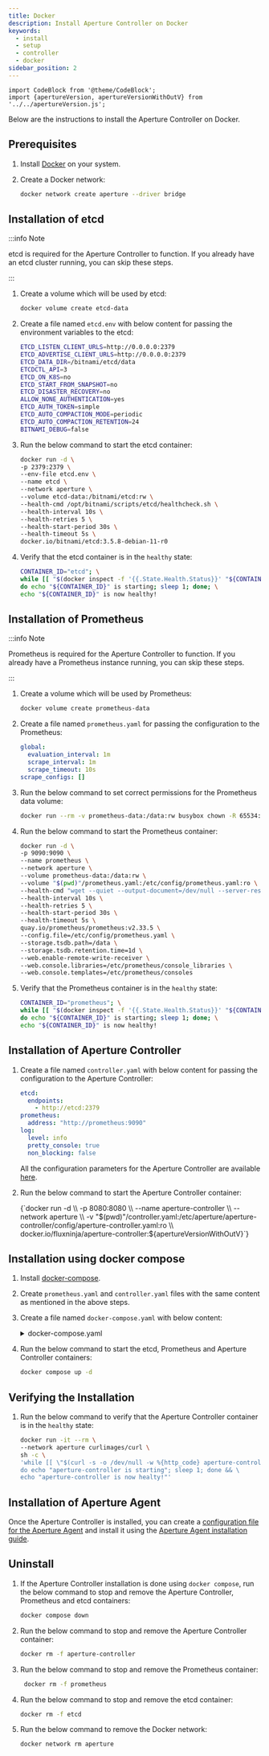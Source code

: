 ```yaml
---
title: Docker
description: Install Aperture Controller on Docker
keywords:
  - install
  - setup
  - controller
  - docker
sidebar_position: 2
---
```


```mdx-code-block
import CodeBlock from '@theme/CodeBlock';
import {apertureVersion, apertureVersionWithOutV} from '../../apertureVersion.js';
```

Below are the instructions to install the Aperture Controller on Docker.

## Prerequisites

1. Install [Docker](https://docs.docker.com/get-docker/) on your system.

2. Create a Docker network:

   ```bash
   docker network create aperture --driver bridge
   ```

## Installation of etcd

:::info Note

etcd is required for the Aperture Controller to function. If you already have an
etcd cluster running, you can skip these steps.

:::

1. Create a volume which will be used by etcd:

   ```bash
   docker volume create etcd-data
   ```

2. Create a file named `etcd.env` with below content for passing the environment
   variables to the etcd:

   ```bash
   ETCD_LISTEN_CLIENT_URLS=http://0.0.0.0:2379
   ETCD_ADVERTISE_CLIENT_URLS=http://0.0.0.0:2379
   ETCD_DATA_DIR=/bitnami/etcd/data
   ETCDCTL_API=3
   ETCD_ON_K8S=no
   ETCD_START_FROM_SNAPSHOT=no
   ETCD_DISASTER_RECOVERY=no
   ALLOW_NONE_AUTHENTICATION=yes
   ETCD_AUTH_TOKEN=simple
   ETCD_AUTO_COMPACTION_MODE=periodic
   ETCD_AUTO_COMPACTION_RETENTION=24
   BITNAMI_DEBUG=false
   ```

3. Run the below command to start the etcd container:

   ```bash
   docker run -d \
   -p 2379:2379 \
   --env-file etcd.env \
   --name etcd \
   --network aperture \
   --volume etcd-data:/bitnami/etcd:rw \
   --health-cmd /opt/bitnami/scripts/etcd/healthcheck.sh \
   --health-interval 10s \
   --health-retries 5 \
   --health-start-period 30s \
   --health-timeout 5s \
   docker.io/bitnami/etcd:3.5.8-debian-11-r0
   ```

4. Verify that the etcd container is in the `healthy` state:

   ```bash
   CONTAINER_ID="etcd"; \
   while [[ "$(docker inspect -f '{{.State.Health.Status}}' "${CONTAINER_ID}")" != "healthy" ]]; \
   do echo "${CONTAINER_ID}" is starting; sleep 1; done; \
   echo "${CONTAINER_ID}" is now healthy!
   ```

## Installation of Prometheus

:::info Note

Prometheus is required for the Aperture Controller to function. If you already
have a Prometheus instance running, you can skip these steps.

:::

1. Create a volume which will be used by Prometheus:

   ```bash
   docker volume create prometheus-data
   ```

2. Create a file named `prometheus.yaml` for passing the configuration to the
   Prometheus:

   ```yaml
   global:
     evaluation_interval: 1m
     scrape_interval: 1m
     scrape_timeout: 10s
   scrape_configs: []
   ```

3. Run the below command to set correct permissions for the Prometheus data
   volume:

   ```bash
   docker run --rm -v prometheus-data:/data:rw busybox chown -R 65534:65534 /data
   ```

4. Run the below command to start the Prometheus container:

   ```bash
   docker run -d \
   -p 9090:9090 \
   --name prometheus \
   --network aperture \
   --volume prometheus-data:/data:rw \
   --volume "$(pwd)"/prometheus.yaml:/etc/config/prometheus.yaml:ro \
   --health-cmd "wget --quiet --output-document=/dev/null --server-response --spider localhost:9090/-/ready 2>&1 | grep \"200 OK\" || exit 1" \
   --health-interval 10s \
   --health-retries 5 \
   --health-start-period 30s \
   --health-timeout 5s \
   quay.io/prometheus/prometheus:v2.33.5 \
   --config.file=/etc/config/prometheus.yaml \
   --storage.tsdb.path=/data \
   --storage.tsdb.retention.time=1d \
   --web.enable-remote-write-receiver \
   --web.console.libraries=/etc/prometheus/console_libraries \
   --web.console.templates=/etc/prometheus/consoles
   ```

5. Verify that the Prometheus container is in the `healthy` state:

   ```bash
   CONTAINER_ID="prometheus"; \
   while [[ "$(docker inspect -f '{{.State.Health.Status}}' "${CONTAINER_ID}")" != "healthy" ]]; \
   do echo "${CONTAINER_ID}" is starting; sleep 1; done; \
   echo "${CONTAINER_ID}" is now healthy!
   ```

## Installation of Aperture Controller

1. Create a file named `controller.yaml` with below content for passing the
   configuration to the Aperture Controller:

   ```yaml
   etcd:
     endpoints:
       - http://etcd:2379
   prometheus:
     address: "http://prometheus:9090"
   log:
     level: info
     pretty_console: true
     non_blocking: false
   ```

   All the configuration parameters for the Aperture Controller are available
   [here](/reference/configuration/controller.md).

2. Run the below command to start the Aperture Controller container:

   <CodeBlock language="bash">
   {`docker run -d \\
   -p 8080:8080 \\
   --name aperture-controller \\
   --network aperture \\
   -v "$(pwd)"/controller.yaml:/etc/aperture/aperture-controller/config/aperture-controller.yaml:ro \\
   docker.io/fluxninja/aperture-controller:${apertureVersionWithOutV}`}
   </CodeBlock>

## Installation using docker compose

1. Install [docker-compose](https://docs.docker.com/compose/install/).

2. Create `prometheus.yaml` and `controller.yaml` files with the same content as
   mentioned in the above steps.

3. Create a file named `docker-compose.yaml` with below content:

   <details><summary>docker-compose.yaml</summary>
   <p>
   <CodeBlock language="yaml">
   {`version: '3'
   services:
     etcd:
       image: docker.io/bitnami/etcd:3.5.8-debian-11-r0
       container_name: etcd
       healthcheck:
         test: ["CMD", "/opt/bitnami/scripts/etcd/healthcheck.sh"]
         interval: 10s
         timeout: 5s
         retries: 5
         start_period: 60s
       environment:
         - ETCD_LISTEN_CLIENT_URLS=http://0.0.0.0:2379
         - ETCD_ADVERTISE_CLIENT_URLS=http://0.0.0.0:2379
         - ETCD_DATA_DIR=/bitnami/etcd/data
         - ETCDCTL_API=3
         - ETCD_ON_K8S=no
         - ETCD_START_FROM_SNAPSHOT=no
         - ETCD_DISASTER_RECOVERY=no
         - ALLOW_NONE_AUTHENTICATION=yes
         - ETCD_AUTH_TOKEN=simple
         - ETCD_AUTO_COMPACTION_MODE=periodic
         - ETCD_AUTO_COMPACTION_RETENTION=24
         - BITNAMI_DEBUG=false
       ports:
         - 2379:2379
       volumes:
         - etcd-data:/bitnami/etcd:rw
       networks:
         - aperture
     prometheus-init:
       image: busybox
       user: root
       group_add:
         - '65534'
       volumes:
         - prometheus-data:/data:rw
       command: chown -R 65534:65534 /data
     prometheus:
       image: quay.io/prometheus/prometheus:v2.33.5
       container_name: prometheus
       command:
         - '--config.file=/etc/config/prometheus.yaml'
         - '--storage.tsdb.path=/data'
         - '--storage.tsdb.retention.time=1d'
         - '--web.enable-remote-write-receiver'
         - '--web.console.libraries=/etc/prometheus/console_libraries'
         - '--web.console.templates=/etc/prometheus/consoles'
       ports:
         - 9090:9090
       user: "65534:65534"
       depends_on:
         prometheus-init:
           condition: service_completed_successfully
       volumes:
         - ./prometheus.yaml:/etc/config/prometheus.yaml:ro
         - prometheus-data:/data:rw
       networks:
         - aperture
     controller:
       image: docker.io/fluxninja/aperture-controller:${apertureVersionWithOutV}
       container_name: aperture-controller
       ports:
         - 8080:8080
       volumes:
         - ./controller.yaml:/etc/aperture/aperture-controller/config/aperture-controller.yaml:ro
       networks:
         - aperture
       restart: on-failure
       depends_on:
         etcd:
           condition: service_healthy
   volumes:
     prometheus-data:
     etcd-data:
   networks:
     aperture:
       name: aperture
       external: true
   `}
   </CodeBlock>
   </p>
   </details>

4. Run the below command to start the etcd, Prometheus and Aperture Controller
   containers:

   ```bash
   docker compose up -d
   ```

## Verifying the Installation

1. Run the below command to verify that the Aperture Controller container is in
   the `healthy` state:

   ```bash
   docker run -it --rm \
   --network aperture curlimages/curl \
   sh -c \
   'while [[ \"$(curl -s -o /dev/null -w %{http_code} aperture-controller:8080/v1/status/system/readiness)\" != \"200\" ]]; \
   do echo "aperture-controller is starting"; sleep 1; done && \
   echo "aperture-controller is now healty!"'
   ```

## Installation of Aperture Agent

Once the Aperture Controller is installed, you can create a
[configuration file for the Aperture Agent](/self-hosting/agent.md#configuration)
and install it using the
[Aperture Agent installation guide](/get-started/installation/agent/agent.md).

## Uninstall

1. If the Aperture Controller installation is done using `docker compose`, run
   the below command to stop and remove the Aperture Controller, Prometheus and
   etcd containers:

   ```bash
   docker compose down
   ```

2. Run the below command to stop and remove the Aperture Controller container:

   ```bash
   docker rm -f aperture-controller
   ```

3. Run the below command to stop and remove the Prometheus container:

   ```bash
    docker rm -f prometheus
   ```

4. Run the below command to stop and remove the etcd container:

   ```bash
   docker rm -f etcd
   ```

5. Run the below command to remove the Docker network:

   ```bash
   docker network rm aperture
   ```
